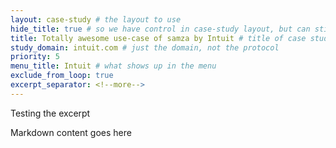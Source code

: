 ```yaml
---
layout: case-study # the layout to use
hide_title: true # so we have control in case-study layout, but can still use page
title: Totally awesome use-case of samza by Intuit # title of case study page
study_domain: intuit.com # just the domain, not the protocol
priority: 5
menu_title: Intuit # what shows up in the menu
exclude_from_loop: true
excerpt_separator: <!--more-->
---
```

<!--
   Licensed to the Apache Software Foundation (ASF) under one or more
   contributor license agreements.  See the NOTICE file distributed with
   this work for additional information regarding copyright ownership.
   The ASF licenses this file to You under the Apache License, Version 2.0
   (the "License"); you may not use this file except in compliance with
   the License.  You may obtain a copy of the License at

       http://www.apache.org/licenses/LICENSE-2.0

   Unless required by applicable law or agreed to in writing, software
   distributed under the License is distributed on an "AS IS" BASIS,
   WITHOUT WARRANTIES OR CONDITIONS OF ANY KIND, either express or implied.
   See the License for the specific language governing permissions and
   limitations under the License.
-->

Testing the excerpt

<!--more-->


Markdown content goes here